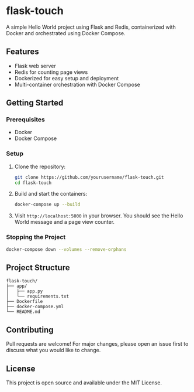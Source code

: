 # flask-touch

A simple Hello World project using Flask and Redis, containerized with Docker and orchestrated using Docker Compose.

## Features

- Flask web server
- Redis for counting page views
- Dockerized for easy setup and deployment
- Multi-container orchestration with Docker Compose

## Getting Started

### Prerequisites

- Docker
- Docker Compose

### Setup

1. Clone the repository:
   ```bash
   git clone https://github.com/yourusername/flask-touch.git
   cd flask-touch
   ```
2. Build and start the containers:
   ```bash
   docker-compose up --build
   ```
3. Visit `http://localhost:5000` in your browser. You should see the Hello World message and a page view counter.

### Stopping the Project

```bash
docker-compose down --volumes --remove-orphans
```

## Project Structure

```
flask-touch/
├── app/
│   ├── app.py
│   └── requirements.txt
├── Dockerfile
├── docker-compose.yml
└── README.md
```

## Contributing

Pull requests are welcome! For major changes, please open an issue first to discuss what you would like to change.

## License

This project is open source and available under the MIT License.
